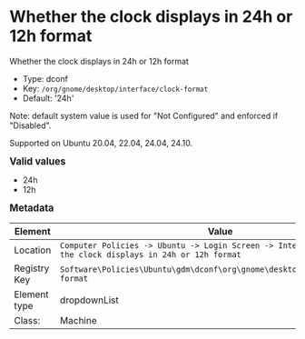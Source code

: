 # Whether the clock displays in 24h or 12h format

Whether the clock displays in 24h or 12h format

- Type: dconf
- Key: `/org/gnome/desktop/interface/clock-format`
- Default: '24h'

Note: default system value is used for "Not Configured" and enforced if "Disabled".

Supported on Ubuntu 20.04, 22.04, 24.04, 24.10.

<span style="font-size: larger;">**Valid values**</span>

* 24h
* 12h


<span style="font-size: larger;">**Metadata**</span>

| Element      | Value            |
| ---          | ---              |
| Location     | `Computer Policies -> Ubuntu -> Login Screen -> Interface -> Whether the clock displays in 24h or 12h format`    |
| Registry Key | `Software\Policies\Ubuntu\gdm\dconf\org\gnome\desktop\interface\clock-format`         |
| Element type | dropdownList |
| Class:       | Machine       |
